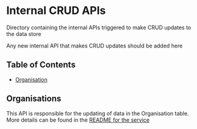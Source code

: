 # Internal CRUD APIs

Directory containing the internal APIs triggered to make CRUD updates to the data store

Any new internal API that makes CRUD updates should be added here

## Table of Contents

- [Organisation](#organisations)

## Organisations

This API is responsible for the updating of data in the Organisation table. More details can be found in the [README for the service](organisations/README.md)
